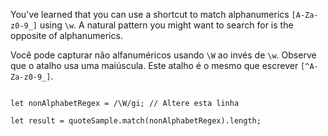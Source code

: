 You've learned that you can use a shortcut to match alphanumerics `[A-Za-z0-9_]` using `\w`. A natural pattern you might want to search for is the opposite of alphanumerics.

Você pode capturar não alfanuméricos usando `\W` ao invés de `\w`. Observe que o atalho usa uma maiúscula. Este atalho é o mesmo que escrever `[^A-Za-z0-9_]`.

```let quoteSample = "The five boxing wizards jump quickly.";

let nonAlphabetRegex = /\W/gi; // Altere esta linha

let result = quoteSample.match(nonAlphabetRegex).length;